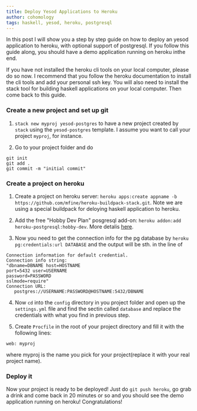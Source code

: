 ```yaml
---
title: Deploy Yesod Applications to Heroku
author: cohomology
tags: haskell, yesod, heroku, postgresql
---
```


In this post I will show you a step by step guide on how to deploy an yesod application 
to heroku, with optional support of postgresql. If you follow this guide along,
you should have a demo application running on heroku inthe end.

<!--more-->

If you have not installed the heroku cli tools on your local computer, please do
so now. I recommend that you follow the heroku documentation to install the cli
tools and add your personal ssh key. You will also need to install the stack
tool for building haskell applications on your local computer. Then come back to
this guide.

### Create a new project and set up git

1. `stack new myproj yesod-postgres` to have a new project created by `stack`
   using the `yesod-postgres` template. I assume you want to call your project
   `myproj`, for instance.   

2. Go to your project folder and do
```shell
git init
git add .
git commit -m "initial commit"
```

### Create a project on heroku

1. Create a project on heroku server: `heroku apps:create appname -b
   https://github.com/mfine/heroku-buildpack-stack.git`. Note we are using a
   special buildpack for deloying haskell application to heroku.
2. Add the free "Hobby Dev Plan" posgresql add-on: `heroku addon:add
   heroku-postgresql:hobby-dev`. More detalis
   [here](https://devcenter.heroku.com/articles/heroku-postgresql#promote-your-database-and-begin-using-it).

3. Now you need to get the connection info for the pg database by `heroku
   pg:credentials:url DATABASE` and the output will be sth. in the line of
```
Connection information for default credential.
Connection info string:
"dbname=DBNAME host=HOSTNAME
port=5432 user=USERNAME
password=PASSWORD
sslmode=require"
Connection URL:
   postgres://USERNAME:PASSWORD@HOSTNAME:5432/DBNAME
```

4. Now `cd` into the `config` directory in you project folder and open up the
   `settings.yml` file and find the sectin called `database` and replace the
   credentials with what you find in previous step.

5. Create `Procfile` in the root of your project directory and fill it with
   the following lines:
```
web: myproj
```
   where myproj is the name you pick for your project(replace it with your real
   project name).

### Deploy it
Now your project is ready to be deployed! Just do `git push heroku`, go grab a
drink and come back in 20 minutes or so and you should see the demo application
running on heroku! Congratulations!
